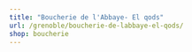 ```yaml
---
title: "Boucherie de l'Abbaye- El qods"
url: /grenoble/boucherie-de-labbaye-el-qods/
shop: boucherie
---
```

